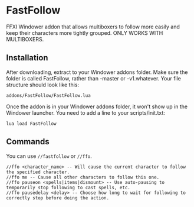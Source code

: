 # FastFollow
FFXI Windower addon that allows multiboxers to follow more easily and keep their characters more tightly grouped. ONLY WORKS WITH MULTIBOXERS.

## Installation
After downloading, extract to your Windower addons folder. Make sure the folder is called FastFollow, rather than -master or -v1.whatever. Your file structure should look like this:

    addons/FastFollow/FastFollow.lua

Once the addon is in your Windower addons folder, it won't show up in the Windower launcher. You need to add a line to your scripts/init.txt:

    lua load FastFollow

## Commands

You can use `//fastfollow` or `//ffo`.

    //ffo <character_name> -- Will cause the current character to follow the specified character.  
    //ffo me -- Cause all other characters to follow this one.  
    //ffo pauseon <spells|items|dismount> -- Use auto-pausing to temporarily stop following to cast spells, etc.  
    //ffo pausedelay <delay> -- Choose how long to wait for following to correctly stop before doing the action.
